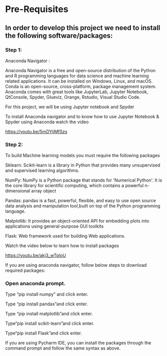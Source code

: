 # Pre-Requisites

## In order to develop this project we need to install the following software/packages:
### Step 1:

Anaconda Navigator :


Anaconda Navigator is a free and open-source distribution of the Python and R programming languages for data science and machine learning related applications. It can be installed on Windows, Linux, and macOS. Conda is an open-source, cross-platform,  package management system. Anaconda comes with great tools like JupyterLab, Jupyter Notebook, QtConsole, Spyder, Glueviz, Orange, Rstudio, Visual Studio Code.


For this project, we will be using Jupyter notebook and Spyder


To install Anaconda navigator and to know how to use Jupyter Notebook & Spyder using Anaconda watch the video


https://youtu.be/5mDYijMfSzs

### Step 2:


To build Machine learning models you must require the following packages


Sklearn: Scikit-learn is a library in Python that provides many unsupervised and supervised learning algorithms.


NumPy: NumPy is a Python package that stands for 'Numerical Python'. It is the core library for scientific computing, which contains a powerful n-dimensional array object  


Pandas: pandas is a fast, powerful, flexible, and easy to use open source data analysis and manipulation tool,built on top of the Python programming language. 


Matplotlib: It provides an object-oriented API for embedding plots into applications using general-purpose GUI toolkits


Flask: Web framework used for building Web applications.


Watch the video below to learn how to install packages


https://youtu.be/akj3_wTploU

If you are using anaconda navigator, follow below steps to download required packages:


### Open anaconda prompt.


Type “pip install numpy” and click enter.


Type “pip install pandas”and click enter.


Type “pip install matplotlib”and click enter.


Type“pip install scikit-learn”and click enter.


Type“pip install Flask”and click enter.


If you are using Pycharm IDE, you can install the packages through the command prompt and follow the same syntax as above.

